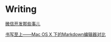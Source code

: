 # Writing
[微信开发那些事儿](developing-on-weixin.md)

[书写至上——Mac OS X 下的Markdown编辑器对比](markdown-editors.md)